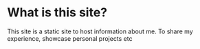 # What is this site?

This site is a static site to host information about me. To share my experience, showcase personal projects etc
